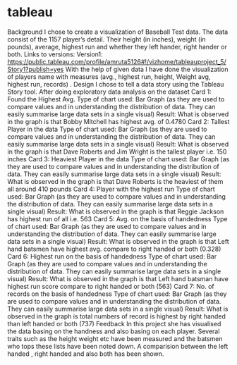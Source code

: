 # tableau
Background
I chose to create a visualization of Baseball Test data. The data consist of the 1157 player’s detail. Their height (in
inches), weight (in pounds), average, highest run and whether they left hander, right hander or both.
Links to versions:
Version1: https://public.tableau.com/profile/amruta5126#!/vizhome/tableauproject_5/Story1?publish=yes
With the help of given data I have done the visualization of players name with measures (avg., highest run, height,
Weight  avg, highest run, records)
.
Design
I chose to tell a data story using the Tableau Story tool. After doing exploratory data analysis on the dataset
Card 1:
Found the Highest Avg.
Type of chart used: Bar Graph (as they are used to compare values and in understanding the distribution of data. They can
easily summarise large data sets in a single visual)
Result: What is observed in the graph is that Bobby Mitchell has highest avg. of 0.4780
Card 2:
Tallest Player in the data
Type of chart used: Bar Graph (as they are used to compare values and in understanding the distribution of data. They can
easily summarise large data sets in a single visual)
Result: What is observed in the graph is that Dave Roberts and Jim Wright is the tallest player i.e. 150 inches
Card 3:
Heaviest Player in the data
Type of chart used: Bar Graph (as they are used to compare values and in understanding the distribution of data. They can
easily summarise large data sets in a single visual)
Result: What is observed in the graph is that Dave Roberts is the heaviest of them all around 410 pounds
Card 4:
Player with the highest run
Type of chart used: Bar Graph (as they are used to compare values and in understanding the distribution of data. They can
easily summarise large data sets in a single visual)
Result: What is observed in the graph is that Reggie Jackson has highest run of all i.e. 563
Card 5:
Avg. on the basis of handedness
Type of chart used: Bar Graph (as they are used to compare values and in understanding the distribution of data. They can
easily summarise large data sets in a single visual)
Result: What is observed in the graph is that Left hand batsmen have highest avg. compare to right handed or both
(0.328)
Card 6:
Highest run on the basis of handedness
Type of chart used: Bar Graph (as they are used to compare values and in understanding the distribution of data. They can
easily summarise large data sets in a single visual)
Result: What is observed in the graph is that Left hand batsman have highest run score compare to right handed or
both (563)
Card 7:
No. of records on the basis of handedness
Type of chart used: Bar Graph (as they are used to compare values and in understanding the distribution of data. They can
easily summarise large data sets in a single visual)
Result: What is observed in the graph is total numbers of record is highest by right handed than left handed or both
(737)
Feedback
In this project she has visualised the data basing on the handness and also basing on each player. Several traits such as the height weight etc have been measured and the batsmen who tops these lists have been noted down. A comparision between the left handed , right handed and also both has been shown.
